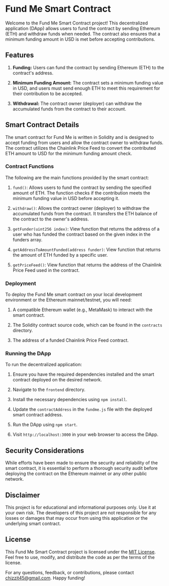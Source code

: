 # Fund Me Smart Contract

Welcome to the Fund Me Smart Contract project! This decentralized application (DApp) allows users to fund the contract by sending Ethereum (ETH) and withdraw funds when needed. The contract also ensures that a minimum funding amount in USD is met before accepting contributions.

## Features

1. **Funding:** Users can fund the contract by sending Ethereum (ETH) to the contract's address.

2. **Minimum Funding Amount:** The contract sets a minimum funding value in USD, and users must send enough ETH to meet this requirement for their contribution to be accepted.

3. **Withdrawal:** The contract owner (deployer) can withdraw the accumulated funds from the contract to their account.

## Smart Contract Details

The smart contract for Fund Me is written in Solidity and is designed to accept funding from users and allow the contract owner to withdraw funds. The contract utilizes the Chainlink Price Feed to convert the contributed ETH amount to USD for the minimum funding amount check.

### Contract Functions

The following are the main functions provided by the smart contract:

1. `fund()`: Allows users to fund the contract by sending the specified amount of ETH. The function checks if the contribution meets the minimum funding value in USD before accepting it.

2. `withdraw()`: Allows the contract owner (deployer) to withdraw the accumulated funds from the contract. It transfers the ETH balance of the contract to the owner's address.

3. `getFunder(uint256 index)`: View function that returns the address of a user who has funded the contract based on the given index in the funders array.

4. `getAddressToAmountFunded(address funder)`: View function that returns the amount of ETH funded by a specific user.

5. `getPriceFeed()`: View function that returns the address of the Chainlink Price Feed used in the contract.

### Deployment

To deploy the Fund Me smart contract on your local development environment or the Ethereum mainnet/testnet, you will need:

1. A compatible Ethereum wallet (e.g., MetaMask) to interact with the smart contract.

2. The Solidity contract source code, which can be found in the `contracts` directory.

3. The address of a funded Chainlink Price Feed contract.

### Running the DApp

To run the decentralized application:

1. Ensure you have the required dependencies installed and the smart contract deployed on the desired network.

2. Navigate to the `frontend` directory.

3. Install the necessary dependencies using `npm install`.

4. Update the `contractAddress` in the `fundme.js` file with the deployed smart contract address.

5. Run the DApp using `npm start`.

6. Visit `http://localhost:3000` in your web browser to access the DApp.

## Security Considerations

While efforts have been made to ensure the security and reliability of the smart contract, it is essential to perform a thorough security audit before deploying the contract on the Ethereum mainnet or any other public network.

## Disclaimer

This project is for educational and informational purposes only. Use it at your own risk. The developers of this project are not responsible for any losses or damages that may occur from using this application or the underlying smart contract.

## License

This Fund Me Smart Contract project is licensed under the [MIT License](LICENSE). Feel free to use, modify, and distribute the code as per the terms of the license.

For any questions, feedback, or contributions, please contact chizzit45@gmail.com. Happy funding!
